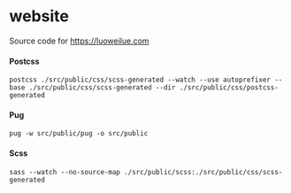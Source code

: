 # website

Source code for https://luoweilue.com

#### Postcss
```
postcss ./src/public/css/scss-generated --watch --use autoprefixer --base ./src/public/css/scss-generated --dir ./src/public/css/postcss-generated
```

#### Pug
```
pug -w src/public/pug -o src/public
```

#### Scss
```
sass --watch --no-source-map ./src/public/scss:./src/public/css/scss-generated
```
